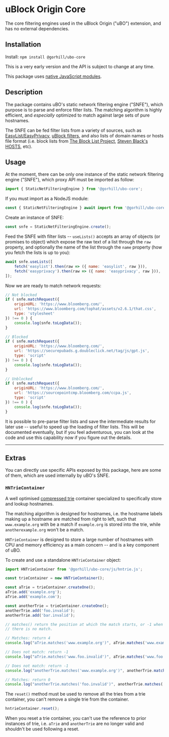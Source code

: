 # uBlock Origin Core

The core filtering engines used in the uBlock Origin ("uBO") extension, and has
no external dependencies.

## Installation

Install: `npm install @gorhill/ubo-core`

This is a very early version and the API is subject to change at any time.

This package uses [native JavaScript modules](https://developer.mozilla.org/en-US/docs/Web/JavaScript/Guide/Modules).


## Description

The package contains uBO's static network filtering engine ("SNFE"), which
purpose is to parse and enforce filter lists. The matching algorithm is highly
efficient, and _especially_ optimized to match against large sets of pure
hostnames.

The SNFE can be fed filter lists from a variety of sources, such as [EasyList/EasyPrivacy](https://easylist.to/), 
[uBlock filters](https://github.com/uBlockOrigin/uAssets/tree/master/filters), 
and also lists of domain names or hosts file format (i.e. block lists from [The Block List Project](https://github.com/blocklistproject/Lists#the-block-list-project), 
[Steven Black's HOSTS](https://github.com/StevenBlack/hosts#readme), etc).


## Usage

At the moment, there can be only one instance of the static network filtering
engine ("SNFE"), which proxy API must be imported as follow:

```js
import { StaticNetFilteringEngine } from '@gorhill/ubo-core';
```

If you must import as a NodeJS module:

```js
const { StaticNetFilteringEngine } await import from '@gorhill/ubo-core';
```


Create an instance of SNFE:

```js
const snfe = StaticNetFilteringEngine.create();
```

Feed the SNFE with filter lists -- `useLists()` accepts an array of
objects (or promises to object) which expose the raw text of a list
through the `raw` property, and optionally the name of the list through the
`name` property (how you fetch the lists is up to you):

```js
await snfe.useLists([
    fetch('easylist').then(raw => ({ name: 'easylist', raw })),
    fetch('easyprivacy').then(raw => ({ name: 'easyprivacy', raw })),
]);
```

Now we are ready to match network requests:

```js
// Not blocked
if ( snfe.matchRequest({
    originURL: 'https://www.bloomberg.com/',
    url: 'https://www.bloomberg.com/tophat/assets/v2.6.1/that.css',
    type: 'stylesheet'
}) !== 0 ) {
    console.log(snfe.toLogData());
}

// Blocked
if ( snfe.matchRequest({
    originURL: 'https://www.bloomberg.com/',
    url: 'https://securepubads.g.doubleclick.net/tag/js/gpt.js',
    type: 'script'
}) !== 0 ) {
    console.log(snfe.toLogData());
}

// Unblocked
if ( snfe.matchRequest({
    originURL: 'https://www.bloomberg.com/',
    url: 'https://sourcepointcmp.bloomberg.com/ccpa.js',
    type: 'script'
}) !== 0 ) {
    console.log(snfe.toLogData());
}
```

It is possible to pre-parse filter lists and save the intermediate results for 
later use -- useful to speed up the loading of filter lists. This will be 
documented eventually, but if you feel adventurous, you can look at the code 
and use this capability now if you figure out the details.

---

## Extras

You can directly use specific APIs exposed by this package, here are some of 
them, which are used internally by uBO's SNFE.

### `HNTrieContainer`

A well optimised [compressed trie](https://en.wikipedia.org/wiki/Trie#Compressing_tries) 
container specialized to specifically store and lookup hostnames.

The matching algorithm is designed for hostnames, i.e. the hostname labels 
making up a hostname are matched from right to left, such that `www.example.org` 
with be a match if `example.org` is stored into the trie, while 
`anotherexample.org` won't be a match.

`HNTrieContainer` is designed to store a large number of hostnames with CPU and 
memory efficiency as a main concern -- and is a key component of uBO.

To create and use a standalone `HNTrieContainer` object:

```js
import HNTrieContainer from '@gorhill/ubo-core/js/hntrie.js';

const trieContainer = new HNTrieContainer();

const aTrie = trieContainer.createOne();
aTrie.add('example.org');
aTrie.add('example.com');

const anotherTrie = trieContainer.createOne();
anotherTrie.add('foo.invalid');
anotherTrie.add('bar.invalid');

// matches() return the position at which the match starts, or -1 when
// there is no match.

// Matches: return 4
console.log("aTrie.matches('www.example.org')", aTrie.matches('www.example.org'));

// Does not match: return -1
console.log("aTrie.matches('www.foo.invalid')", aTrie.matches('www.foo.invalid'));

// Does not match: return -1
console.log("anotherTrie.matches('www.example.org')", anotherTrie.matches('www.example.org'));

// Matches: return 0
console.log("anotherTrie.matches('foo.invalid')", anotherTrie.matches('foo.invalid'));
```

The `reset()` method must be used to remove all the tries from a trie container, 
you can't remove a single trie from the container.

```js
hntrieContainer.reset();
```

When you reset a trie container, you can't use the reference to prior instances 
of trie, i.e. `aTrie` and `anotherTrie` are no longer valid and shouldn't be 
used following a reset.
